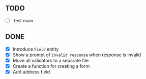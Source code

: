 ## TODO

- [ ] Test main

## DONE
- [x] Introduce `Field` entity
- [x] Show a prompt of `Invalid response` when response is invalid
- [x] Move all validators to a separate file
- [x] Create a function for creating a form
- [x] Add address field

